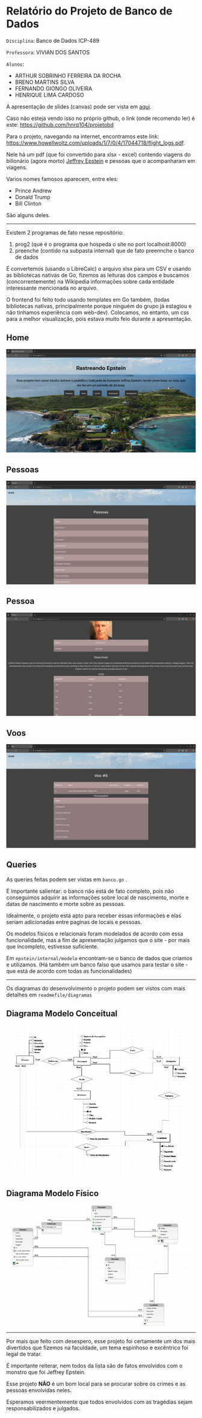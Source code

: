 # Relatório do Projeto de Banco de Dados

`Disciplina`: Banco de Dados ICP-489

`Professora`: VIVIAN DOS SANTOS

`Alunos`:
- ARTHUR SOBRINHO FERREIRA DA ROCHA
- BRENO MARTINS SILVA
- FERNANDO GIONGO OLIVEIRA
- HENRIQUE LIMA CARDOSO

A apresentação de slides (canvas) pode ser vista em [aqui](https://www.canva.com/design/DAF2HkRTCow/_hkF4d4rpdQAPzVuAKFlxA/edit?utm_content=DAF2HkRTCow&utm_campaign=designshare&utm_medium=link2&utm_source=sharebutton).

Caso não esteja vendo isso no próprio github, o link (onde recomendo ler) é este: https://github.com/hnrq104/projetobd


Para o projeto, navegando na internet, encontramos este link: https://www.howellwoltz.com/uploads/1/7/0/4/17044718/flight_logs.pdf.


Nele há um pdf (que foi convertido para xlsx - excel) contendo viagens do bilionário (agora morto) [Jeffrey Epstein](https://en.wikipedia.org/wiki/Jeffrey_Epstein) e pessoas que o acompanharam em viagens.

Varios nomes famosos aparecem, entre eles:

- Prince Andrew
- Donald Trump
- Bill Clinton

São alguns deles.

---

Existem 2 programas de fato nesse repositório:
1.   prog2 (que é o programa que hospeda o site no port localhost:8000)
2.   preenche (contido na subpasta internal) que de fato preennche o banco de dados


É convertemos (usando o LibreCalc) o arquivo xlsx para um CSV e usando as bibliotecas nativas de Go, fizemos as leituras dos campos e buscamos (concorrentemente) na Wikipedia informações sobre cada entidade interessante mencionada no arquivo.


O frontend foi feito todo usando templates em Go também, (todas bibliotecas nativas, principalmente porque ninguém do grupo já estagiou e não tinhamos experiência com web-dev). Colocamos, no entanto, um css para a melhor visualização, pois estava muito feio durante a apresentação.

## Home
![home](readmefile/home.png)

## Pessoas
![Pessoas](readmefile/pessoas.png)

## Pessoa
![Pessoa](readmefile/epstein.png)

## Voos
![Voos](readmefile/voos.png)


## Queries
As queries feitas podem ser vistas em `banco.go` . 

É importante salientar: o banco não está de fato completo, pois não conseguimos adquirir as informações sobre local de nascimento, morte e datas de nascimento e morte sobre as pessoas. 

Idealmente, o projeto está apto para receber essas informações e elas seriam adicionadas entre paginas de locais e pessoas.

Os modelos físicos e relacionais foram modelados de acordo com essa funcionalidade, mas a fim de apresentação julgamos que o site - por mais que incompleto, estivesse suficiente.

Em `epstein/internal/modelo` encontram-se o banco de dados que criamos e utilizamos. (Há também um banco falso que usamos para testar o site - que está de acordo com todas as funcionalidades)

---

Os diagramas do desenvolvimento o projeto podem ser vistos com mais detalhes em `readmefile/diagramas`

## Diagrama Modelo Conceitual

![conceitual](readmefile/diagramas/conceitual.jpeg)

## Diagrama Modelo Físico

![fisico](readmefile/diagramas/fisico.jpeg)

--- 

Por mais que feito com desespero, esse projeto foi certamente um dos mais divertidos que fizemos na faculdade, um tema espinhoso e excêntrico foi legal de tratar.

É importante reiterar, nem todos da lista são de fatos envolvidos com o monstro que foi Jeffrey Epstein. 

Esse projeto **NÃO** é um bom local para se procurar sobre os crimes e as pessoas envolvidas neles. 

Esperamos veermentemente que todos envolvidos com as tragédias sejam responsabilizados e julgados.